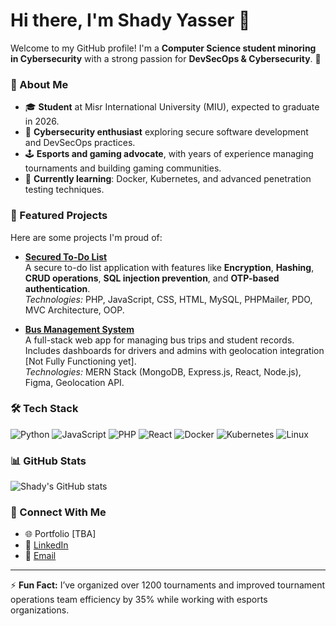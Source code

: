 # Hi there, I'm Shady Yasser 👋

Welcome to my GitHub profile! I'm a **Computer Science student minoring in Cybersecurity** with a strong passion for **DevSecOps & Cybersecurity**. 🚀

### 🌟 About Me
- 🎓 **Student** at Misr International University (MIU), expected to graduate in 2026.
- 🔐 **Cybersecurity enthusiast** exploring secure software development and DevSecOps practices.
- 🕹️ **Esports and gaming advocate**, with years of experience managing tournaments and building gaming communities.
- 🌱 **Currently learning**: Docker, Kubernetes, and advanced penetration testing techniques.

### 📂 Featured Projects
Here are some projects I'm proud of:
- **[Secured To-Do List](https://github.com/MrRobot-cpp/Secured-To-do-List)**  
  A secure to-do list application with features like **Encryption**, **Hashing**, **CRUD operations**, **SQL injection prevention**, and **OTP-based authentication**.  
  _Technologies:_  PHP, JavaScript, CSS, HTML, MySQL, PHPMailer, PDO, MVC Architecture, OOP.

- **[Bus Management System](https://github.com/MrRobot-cpp/Bus-Management-Project)**  
  A full-stack web app for managing bus trips and student records. Includes dashboards for drivers and admins with geolocation integration [Not Fully Functioning yet].  
  _Technologies:_ MERN Stack (MongoDB, Express.js, React, Node.js), Figma, Geolocation API.

### 🛠️ Tech Stack
![Python](https://img.shields.io/badge/-Python-3776AB?logo=python&logoColor=white&style=flat-square)
![JavaScript](https://img.shields.io/badge/-JavaScript-F7DF1E?logo=javascript&logoColor=black&style=flat-square)
![PHP](https://img.shields.io/badge/-PHP-777BB4?logo=php&logoColor=white&style=flat-square)
![React](https://img.shields.io/badge/-React-61DAFB?logo=react&logoColor=black&style=flat-square)
![Docker](https://img.shields.io/badge/-Docker-2496ED?logo=docker&logoColor=white&style=flat-square)
![Kubernetes](https://img.shields.io/badge/-Kubernetes-326CE5?logo=kubernetes&logoColor=white&style=flat-square)
![Linux](https://img.shields.io/badge/-Linux-FCC624?logo=linux&logoColor=black&style=flat-square)

### 📊 GitHub Stats
![Shady's GitHub stats](https://github-readme-stats.vercel.app/api?username=MrRobot-cpp&show_icons=true&theme=radical)

### 🔗 Connect With Me
- 🌐 Portfolio [TBA]
- 💼 [LinkedIn](https://linkedin.com/in/shady-yasser-kaneki) 
- 📧 [Email](mailto:shadyyasseradel@gmail.com)

---

⚡ **Fun Fact:** I’ve organized over 1200 tournaments and improved tournament operations team efficiency by 35% while working with esports organizations.


